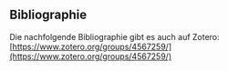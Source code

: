 <script>
{% include w3-include-html.js %}
</script>

## Bibliographie

Die nachfolgende Bibliographie gibt es auch auf Zotero:  
[https://www.zotero.org/groups/4567259/](https://www.zotero.org/groups/4567259/)

<div w3-include-html="https://api.zotero.org/groups/4567259/items/top?format=bib&style=geistes-und-kulturwissenschaften-heilmann"></div>

<script>
includeHTML();
</script>
